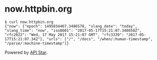# now.httpbin.org

    $ curl now.httpbin.org
    {"now": {"epoch": 1495034467.3486578, "slang_date": "today", "slang_time": "now", "iso8601": "2017-05-17T15:21:07.348658Z", "rfc2822": "Wed, 17 May 2017 15:21:07 GMT", "rfc3339": "2017-05-17T15:21:07.34Z"}, "urls": ["/", "/docs", "/when/:human-timestamp", "/parse/:machine-timestamp"]}

Powered by [API Star](https://github.com/tomchristie/apistar).
